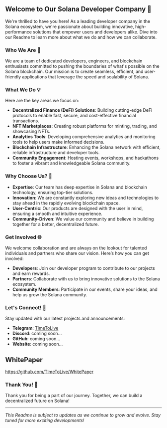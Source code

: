 ## Welcome to Our Solana Developer Company 🚀

We're thrilled to have you here! As a leading developer company in the Solana ecosystem, we're passionate about building innovative, high-performance solutions that empower users and developers alike. Dive into our Readme to learn more about what we do and how we can collaborate.

### Who We Are 🌟

We are a team of dedicated developers, engineers, and blockchain enthusiasts committed to pushing the boundaries of what's possible on the Solana blockchain. Our mission is to create seamless, efficient, and user-friendly applications that leverage the speed and scalability of Solana.

### What We Do 💡

Here are the key areas we focus on:

- **Decentralized Finance (DeFi) Solutions**: Building cutting-edge DeFi protocols to enable fast, secure, and cost-effective financial transactions.
- **NFT Marketplaces**: Creating robust platforms for minting, trading, and showcasing NFTs.
- **Analytics Tools**: Developing comprehensive analytics and monitoring tools to help users make informed decisions.
- **Blockchain Infrastructure**: Enhancing the Solana network with efficient, reliable infrastructure and developer tools.
- **Community Engagement**: Hosting events, workshops, and hackathons to foster a vibrant and knowledgeable Solana community.

### Why Choose Us? 🤔

- **Expertise**: Our team has deep expertise in Solana and blockchain technology, ensuring top-tier solutions.
- **Innovation**: We are constantly exploring new ideas and technologies to stay ahead in the rapidly evolving blockchain space.
- **User-Centric**: Our products are designed with the user in mind, ensuring a smooth and intuitive experience.
- **Community-Driven**: We value our community and believe in building together for a better, decentralized future.

### Get Involved 🌐

We welcome collaboration and are always on the lookout for talented individuals and partners who share our vision. Here’s how you can get involved:

- **Developers**: Join our developer program to contribute to our projects and earn rewards.
- **Partners**: Collaborate with us to bring innovative solutions to the Solana ecosystem.
- **Community Members**: Participate in our events, share your ideas, and help us grow the Solana community.

### Let's Connect! 🤝

Stay updated with our latest projects and announcements:

- **Telegram**: [TimeToLive](https://t.me/ttl_inc)
- **Discord**: coming soon...
- **GitHub**: coming soon...
- **Website**: coming soon...

## WhitePaper
https://github.com/TlmeToLive/WhitePaper

### Thank You! 🙏

Thank you for being a part of our journey. Together, we can build a decentralized future on Solana! 

---

*This Readme is subject to updates as we continue to grow and evolve. Stay tuned for more exciting developments!*
